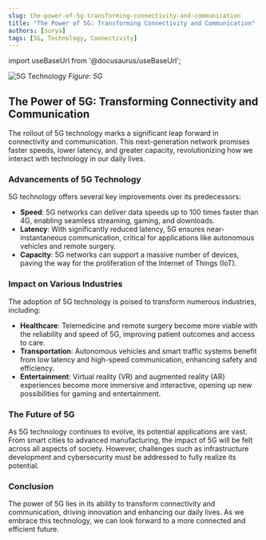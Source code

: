 ```yaml
---
slug: the-power-of-5g-transforming-connectivity-and-communication
title: "The Power of 5G: Transforming Connectivity and Communication"
authors: [surya]
tags: [5G, Technology, Connectivity]
---
```

import useBaseUrl from '@docusaurus/useBaseUrl';

<div className="text-center">
  <img 
    src={require('./the-Power-of-5G_Transforming-Connectivity-and-Communication.jpeg').default}
    alt="5G Technology"
    style={{
      maxWidth: '800px',
      width: '100%',
      height: 'auto',
      margin: '20px auto',
      display: 'block'
    }}
  />
  <em className="text-gray-600">
    Figure: 5G
  </em>
</div>

## The Power of 5G: Transforming Connectivity and Communication

The rollout of 5G technology marks a significant leap forward in connectivity and communication. This next-generation network promises faster speeds, lower latency, and greater capacity, revolutionizing how we interact with technology in our daily lives.

### Advancements of 5G Technology

5G technology offers several key improvements over its predecessors:

- **Speed**: 5G networks can deliver data speeds up to 100 times faster than 4G, enabling seamless streaming, gaming, and downloads.
- **Latency**: With significantly reduced latency, 5G ensures near-instantaneous communication, critical for applications like autonomous vehicles and remote surgery.
- **Capacity**: 5G networks can support a massive number of devices, paving the way for the proliferation of the Internet of Things (IoT).

### Impact on Various Industries

The adoption of 5G technology is poised to transform numerous industries, including:

- **Healthcare**: Telemedicine and remote surgery become more viable with the reliability and speed of 5G, improving patient outcomes and access to care.
- **Transportation**: Autonomous vehicles and smart traffic systems benefit from low latency and high-speed communication, enhancing safety and efficiency.
- **Entertainment**: Virtual reality (VR) and augmented reality (AR) experiences become more immersive and interactive, opening up new possibilities for gaming and entertainment.

### The Future of 5G

As 5G technology continues to evolve, its potential applications are vast. From smart cities to advanced manufacturing, the impact of 5G will be felt across all aspects of society. However, challenges such as infrastructure development and cybersecurity must be addressed to fully realize its potential.

### Conclusion

The power of 5G lies in its ability to transform connectivity and communication, driving innovation and enhancing our daily lives. As we embrace this technology, we can look forward to a more connected and efficient future.

